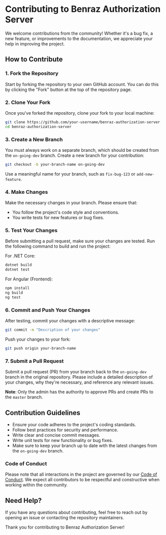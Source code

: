 
# Contributing to Benraz Authorization Server

We welcome contributions from the community! Whether it's a bug fix, a new feature, or improvements to the documentation, we appreciate your help in improving the project.

## How to Contribute

### 1. Fork the Repository
Start by forking the repository to your own GitHub account. You can do this by clicking the "Fork" button at the top of the repository page.

### 2. Clone Your Fork
Once you've forked the repository, clone your fork to your local machine:

```bash
git clone https://github.com/your-username/benraz-authorization-server.git
cd benraz-authorization-server
```

### 3. Create a New Branch
You must always work on a separate branch, which should be created from the `on-going-dev` branch. Create a new branch for your contribution:

```bash
git checkout -b your-branch-name on-going-dev
```

Use a meaningful name for your branch, such as `fix-bug-123` or `add-new-feature`.

### 4. Make Changes
Make the necessary changes in your branch. Please ensure that:
- You follow the project's code style and conventions.
- You write tests for new features or bug fixes.

### 5. Test Your Changes
Before submitting a pull request, make sure your changes are tested. Run the following command to build and run the project:

For .NET Core:
```bash
dotnet build
dotnet test
```

For Angular (Frontend):
```bash
npm install
ng build
ng test
```

### 6. Commit and Push Your Changes
After testing, commit your changes with a descriptive message:

```bash
git commit -m "Description of your changes"
```

Push your changes to your fork:

```bash
git push origin your-branch-name
```

### 7. Submit a Pull Request
Submit a pull request (PR) from your branch back to the `on-going-dev` branch in the original repository. Please include a detailed description of your changes, why they're necessary, and reference any relevant issues.

**Note**: Only the admin has the authority to approve PRs and create PRs to the `master` branch.

## Contribution Guidelines

- Ensure your code adheres to the project's coding standards.
- Follow best practices for security and performance.
- Write clear and concise commit messages.
- Write unit tests for new functionality or bug fixes.
- Make sure to keep your branch up to date with the latest changes from the `on-going-dev` branch.

### Code of Conduct
Please note that all interactions in the project are governed by our [Code of Conduct](CODE_OF_CONDUCT.md). We expect all contributors to be respectful and constructive when working within the community.

## Need Help?

If you have any questions about contributing, feel free to reach out by opening an issue or contacting the repository maintainers.

Thank you for contributing to Benraz Authorization Server!
